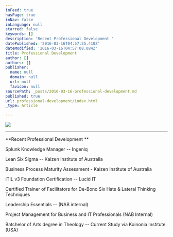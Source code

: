 ```yaml
---
inFeed: true
hasPage: true
inNav: false
inLanguage: null
starred: false
keywords: []
description: 'Recent Professional Development '
datePublished: '2016-03-16T04:57:25.410Z'
dateModified: '2016-03-16T04:57:08.084Z'
title: Professional Development
author: []
authors: []
publisher:
  name: null
  domain: null
  url: null
  favicon: null
sourcePath: _posts/2016-03-16-professional-development.md
published: true
url: professional-development/index.html
_type: Article

---
```

![](https://the-grid-user-content.s3-us-west-2.amazonaws.com/0e107ec0-c447-41b2-8b31-4953c512d923.jpg)

****

**Recent Professional Development **

Splunk
Knowledge Manager -- Ingeniq

Lean
Six Sigma -- Kaizen Institute of
Australia

Business
Process Maturity Assessment - Kaizen Institute of Australia

ITIL
v3 Foundation Certification -- Lucid IT

Certified
Trainer of Facilitators for De-Bono Six Hats & Lateral Thinking Techniques

Leadership
Essentials -- (NAB internal)

Project
Management for Business and IT Professionals (NAB Internal)

Batchelor of Arts degree in
Theology -- Current Study via Koinonia
Institute (USA)
